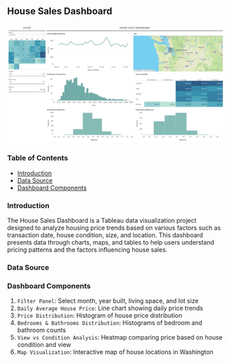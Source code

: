 ## House Sales Dashboard
![Image](https://github.com/bertafrn/Portfolio/blob/main/Tableau%20Project/Assets/House%20Sales%20Dahboard.jpeg?raw=true)

### Table of Contents
- [Introduction](#introduction)
- [Data Source](#datasource)
- [Dashboard Components](#dashboard-components)
  
### Introduction
The House Sales Dashboard is a Tableau data visualization project designed to analyze housing price trends based on various factors such as transaction date, house condition, size, and location. This dashboard presents data through charts, maps, and tables to help users understand pricing patterns and the factors influencing house sales.

### Data Source

### Dashboard Components
1. `Filter Panel`: Select month, year built, living space, and lot size
2. `Daily Average House Price`: Line chart showing daily price trends
3. `Price Distribution`: Histogram of house price distribution
4. `Bedrooms & Bathrooms Distribution`: Histograms of bedroom and bathroom counts
5. `View vs Condition Analysis`: Heatmap comparing price based on house condition and view
6. `Map Visualization`: Interactive map of house locations in Washington


